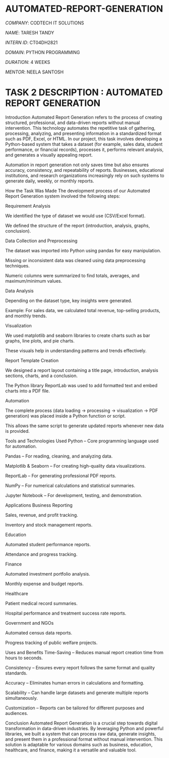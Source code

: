 # AUTOMATED-REPORT-GENERATION

*COMPANY*: CODTECH IT SOLUTIONS

*NAME*: TARESH TANDY

*INTERN ID*: CT04DH2821

*DOMAIN*: PYTHON PROGRAMMING

*DURATION*: 4 WEEKS

*MENTOR*: NEELA SANTOSH

# TASK 2 DESCRIPTION : AUTOMATED REPORT GENERATION #

Introduction
Automated Report Generation refers to the process of creating structured, professional, and data-driven reports without manual intervention. This technology automates the repetitive task of gathering, processing, analyzing, and presenting information in a standardized format such as PDF, Excel, or HTML. In our project, this task involves developing a Python-based system that takes a dataset (for example, sales data, student performance, or financial records), processes it, performs relevant analysis, and generates a visually appealing report.

Automation in report generation not only saves time but also ensures accuracy, consistency, and repeatability of reports. Businesses, educational institutions, and research organizations increasingly rely on such systems to generate daily, weekly, or monthly reports.

How the Task Was Made
The development process of our Automated Report Generation system involved the following steps:

Requirement Analysis

We identified the type of dataset we would use (CSV/Excel format).

We defined the structure of the report (introduction, analysis, graphs, conclusion).

Data Collection and Preprocessing

The dataset was imported into Python using pandas for easy manipulation.

Missing or inconsistent data was cleaned using data preprocessing techniques.

Numeric columns were summarized to find totals, averages, and maximum/minimum values.

Data Analysis

Depending on the dataset type, key insights were generated.

Example: For sales data, we calculated total revenue, top-selling products, and monthly trends.

Visualization

We used matplotlib and seaborn libraries to create charts such as bar graphs, line plots, and pie charts.

These visuals help in understanding patterns and trends effectively.

Report Template Creation

We designed a report layout containing a title page, introduction, analysis sections, charts, and a conclusion.

The Python library ReportLab was used to add formatted text and embed charts into a PDF file.

Automation

The complete process (data loading → processing → visualization → PDF generation) was placed inside a Python function or script.

This allows the same script to generate updated reports whenever new data is provided.

Tools and Technologies Used
Python – Core programming language used for automation.

Pandas – For reading, cleaning, and analyzing data.

Matplotlib & Seaborn – For creating high-quality data visualizations.

ReportLab – For generating professional PDF reports.

NumPy – For numerical calculations and statistical summaries.

Jupyter Notebook – For development, testing, and demonstration.

Applications
Business Reporting

Sales, revenue, and profit tracking.

Inventory and stock management reports.

Education

Automated student performance reports.

Attendance and progress tracking.

Finance

Automated investment portfolio analysis.

Monthly expense and budget reports.

Healthcare

Patient medical record summaries.

Hospital performance and treatment success rate reports.

Government and NGOs

Automated census data reports.

Progress tracking of public welfare projects.

Uses and Benefits
Time-Saving – Reduces manual report creation time from hours to seconds.

Consistency – Ensures every report follows the same format and quality standards.

Accuracy – Eliminates human errors in calculations and formatting.

Scalability – Can handle large datasets and generate multiple reports simultaneously.

Customization – Reports can be tailored for different purposes and audiences.

Conclusion
Automated Report Generation is a crucial step towards digital transformation in data-driven industries. By leveraging Python and powerful libraries, we built a system that can process raw data, generate insights, and present them in a professional format without manual intervention. This solution is adaptable for various domains such as business, education, healthcare, and finance, making it a versatile and valuable tool.


